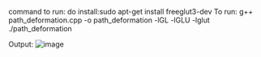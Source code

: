    command to run:
      do install:sudo apt-get install freeglut3-dev
To run:
   g++ path_deformation.cpp -o path_deformation -lGL -lGLU -lglut
      ./path_deformation

Output:
![image](https://github.com/user-attachments/assets/3d895f67-8206-405d-8890-05f69428c932)
